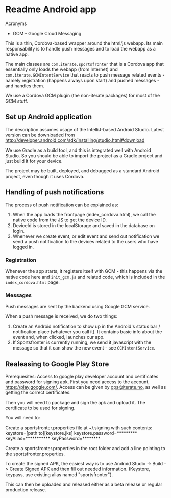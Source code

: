 Readme Android app
==================

Acronyms
 * GCM - Google Cloud Messaging

This is a thin, Cordova-based wrapper around the html/js webapp.
Its main responsability is to handle push messages and to load the webapp as a native app.

The main classes are `com.iterate.sportsfronter` that is a Cordova app that essentially only
loads the webapp (from Internet) and `com.iterate.GCMIntentService` that reacts to
push message related events - namely registration (happens always upon start) and
pushed messages - and handles them.

We use a Cordova GCM plugin (the non-iterate packages) for most of the GCM stuff.

Set up Android application
----------------------------

The description assumes usage of the IntelliJ-based Android Studio. Latest version can be downloaded from http://developer.android.com/sdk/installing/studio.html#download

We use Gradle as a build tool, and this is integrated well with Android Studio. So you should be able to import the project as a Gradle project and just build it for your device.

The project may be built, deployed, and debugged as a standard Android project, even though it uses Cordova.



Handling of push notifications
-------------------------
The process of push notification can be explained as:
1. When the app loads the frontpage (index_cordova.html), we call the native code from the JS to get the device ID.
2. DeviceId is stored in the localStorage and saved in the database on login.
3. Whenever we create event, or edit event and send out notification we send a push notification to the devices related to the users who have logged in.

### Registration

Whenever the app starts, it registers itself with GCM - this happens via the native code here
and `init_gcm.js` and related code, which is included in the `index_cordova.html` page.

### Messages

Push messages are sent by the backend using Google GCM service.

When a push message is received, we do two things:

1. Create an Android notification to show up in the Android's status bar / notification place (whatever you call it).
   It contains basic info about the event and, when clicked, launches our app.
2. If Sportsfronter is currently running, we send it javascript with the message so that it can show the new event - see `GCMIntentService`.



Realeasing to Google Play Store
-------------------------------

Prerequesites: Access to google play developer account and certificates and password for signing apk.
First you need access to the account, https://play.google.com/.
Access can be given by ops@iterate.no, as well as getting the correct certificates.

Then you will need to package and sign the apk and upload it.
The certificate to be used for signing.

You will need to:

Create a sportsfronter.properties file at ~/.signing with such contents:
keystore=[path to]\[keystore.jks]
keystore.password=*********
keyAlias=***********
keyPassword=********

Create a sportsfronter.properties in the root folder and add a line pointing to the sportsfronter.properties.


To create the signed APK, the easiest way is to use Android Studio -> Build -> Create Signed APK and then fill out needed information. (Keystore, keypass, use existing alias named "sportsfronter").

This can then be uploaded and released either as a beta release or regular production release.

